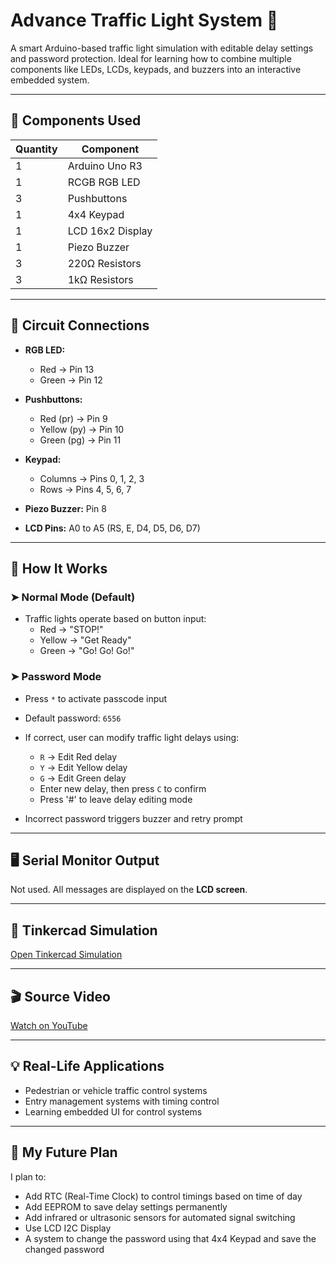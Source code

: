 # Advance Traffic Light System 🚦

A smart Arduino-based traffic light simulation with editable delay settings and password protection. Ideal for learning how to combine multiple components like LEDs, LCDs, keypads, and buzzers into an interactive embedded system.

---

## 🧩 Components Used

| Quantity | Component            |
|----------|----------------------|
| 1        | Arduino Uno R3       |
| 1        | RCGB RGB LED         |
| 3        | Pushbuttons          |
| 1        | 4x4 Keypad           |
| 1        | LCD 16x2 Display     |
| 1        | Piezo Buzzer         |
| 3        | 220Ω Resistors       |
| 3        | 1kΩ Resistors        |

---

## 🔌 Circuit Connections

- **RGB LED:**
  - Red → Pin 13
  - Green → Pin 12

- **Pushbuttons:**
  - Red (pr) → Pin 9
  - Yellow (py) → Pin 10
  - Green (pg) → Pin 11

- **Keypad:**
  - Columns → Pins 0, 1, 2, 3
  - Rows → Pins 4, 5, 6, 7

- **Piezo Buzzer:** Pin 8  
- **LCD Pins:** A0 to A5 (RS, E, D4, D5, D6, D7)

---

## 🚦 How It Works

### ➤ **Normal Mode (Default)**  
- Traffic lights operate based on button input:
  - Red → "STOP!"
  - Yellow → "Get Ready"
  - Green → "Go! Go! Go!"

### ➤ **Password Mode**
- Press `*` to activate passcode input  
- Default password: `6556`
- If correct, user can modify traffic light delays using:
  - `R` → Edit Red delay
  - `Y` → Edit Yellow delay
  - `G` → Edit Green delay
  - Enter new delay, then press `C` to confirm
  - Press '#' to leave delay editing mode

- Incorrect password triggers buzzer and retry prompt

---

## 🖥️ Serial Monitor Output

Not used. All messages are displayed on the **LCD screen**.

---

## 🔗 Tinkercad Simulation

[Open Tinkercad Simulation](https://www.tinkercad.com/things/iwW9XggPzl5-advance-traffic-light-system)

---

## 🎬 Source Video

[Watch on YouTube](https://youtu.be/zWGb5faF6qs?si=TGCM7kA1bGrSJpW_)

---

## 💡 Real-Life Applications

- Pedestrian or vehicle traffic control systems
- Entry management systems with timing control
- Learning embedded UI for control systems

---

## 🔮 My Future Plan

I plan to:
- Add RTC (Real-Time Clock) to control timings based on time of day
- Add EEPROM to save delay settings permanently
- Add infrared or ultrasonic sensors for automated signal switching
- Use LCD I2C Display
- A system to change the password using that 4x4 Keypad and save the changed password 
